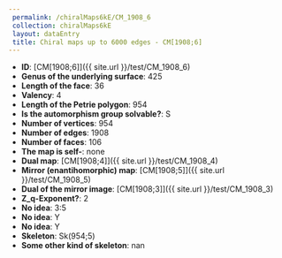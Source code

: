 ```yaml
--- 
 permalink: /chiralMaps6kE/CM_1908_6 
 collection: chiralMaps6kE
 layout: dataEntry
 title: Chiral maps up to 6000 edges - CM[1908;6]
---
```


- **ID**: [CM[1908;6]]({{ site.url }}/test/CM_1908_6)
- **Genus of the underlying surface**: 425
- **Length of the face**: 36
- **Valency**: 4
- **Length of the Petrie polygon**: 954
- **Is the automorphism group solvable?**: S
- **Number of vertices**: 954
- **Number of edges**: 1908
- **Number of faces**: 106
- **The map is self-**: none
- **Dual map**: [CM[1908;4]]({{ site.url }}/test/CM_1908_4)
- **Mirror (enantihomorphic) map**: [CM[1908;5]]({{ site.url }}/test/CM_1908_5)
- **Dual of the mirror image**: [CM[1908;3]]({{ site.url }}/test/CM_1908_3)
- **Z_q-Exponent?**: 2
- **No idea**:  3:5
- **No idea**: Y
- **No idea**: Y
- **Skeleton**: Sk(954;5)
- **Some other kind of skeleton**: nan
